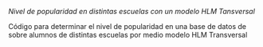 *Nivel de popularidad en distintas escuelas con un modelo HLM Tansversal*

Código para determinar el nivel de popularidad en una base de datos de sobre alumnos de distintas escuelas por medio modelo HLM Transversal
